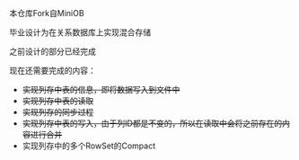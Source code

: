 本仓库Fork自MiniOB

毕业设计为在关系数据库上实现混合存储

之前设计的部分已经完成

现在还需要完成的内容：
- ~~实现列存中表的信息，即将数据写入到文件中~~
- ~~实现列存中表的读取~~
- ~~实现列存的同步过程~~
- ~~实现列存中表的写入，由于列ID都是不变的，所以在读取中会将之前存在的内容进行合并~~
- 实现列存中的多个RowSet的Compact